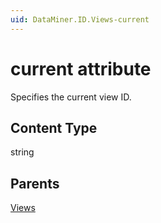 ```yaml
---
uid: DataMiner.ID.Views-current
---
```


# current attribute

Specifies the current view ID.

## Content Type

string

## Parents

[Views](xref:DataMiner.ID.Views)
